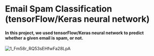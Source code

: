 # Email Spam Classification (tensorFlow/Keras neural network)
#### In this project, we used tensorFlow/Keras neural network to predict whether a given email is spam, or not. 
![1_Fm58r_RQ53sEHfwFa28LpA](https://user-images.githubusercontent.com/50455870/134914518-d6bd4d34-9c8a-4310-a2f3-e920680a2b9b.jpg)

